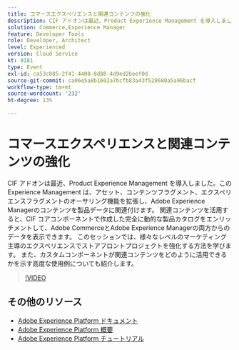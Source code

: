 ```yaml
---
title: コマースエクスペリエンスと関連コンテンツの強化
description: CIF アドオンは最近、Product Experience Management を導入しました。この Experience Management は、アセット、コンテンツフラグメント、エクスペリエンスフラグメントのオーサリング機能を拡張し、Adobe Experience Managerのコンテンツを製品データに関連付けます。 関連コンテンツを活用すると、CIF コアコンポーネントで作成した完全に動的な製品カタログをエンリッチメントして、Adobe CommerceとAdobe Experience Managerの両方からのデータを表示できます。 このセッションでは、様々なレベルのマーケティング主導のエクスペリエンスでストアフロントプロジェクトを強化する方法を学びます。 また、カスタムコンポーネントが関連コンテンツをどのように活用できるかを示す高度な使用例についても紹介します。
solution: Commerce,Experience Manager
feature: Developer Tools
role: Developer, Architect
level: Experienced
version: Cloud Service
kt: 9181
type: Event
exl-id: ca53c085-2f41-4400-8d88-4d9ed2beef0d
source-git-commit: ca06e5a8b1602a7bcfb83a43f529680a5a96bacf
workflow-type: tm+mt
source-wordcount: '232'
ht-degree: 13%

---
```


# コマースエクスペリエンスと関連コンテンツの強化

CIF アドオンは最近、Product Experience Management を導入しました。この Experience Management は、アセット、コンテンツフラグメント、エクスペリエンスフラグメントのオーサリング機能を拡張し、Adobe Experience Managerのコンテンツを製品データに関連付けます。 関連コンテンツを活用すると、CIF コアコンポーネントで作成した完全に動的な製品カタログをエンリッチメントして、Adobe CommerceとAdobe Experience Managerの両方からのデータを表示できます。 このセッションでは、様々なレベルのマーケティング主導のエクスペリエンスでストアフロントプロジェクトを強化する方法を学びます。 また、カスタムコンポーネントが関連コンテンツをどのように活用できるかを示す高度な使用例についても紹介します。

>[!VIDEO](https://video.tv.adobe.com/v/337772/?quality=12&learn=on&hidetitle=true)

## その他のリソース

- [Adobe Experience Platform ドキュメント](https://experienceleague.adobe.com/docs/experience-platform.html?lang=ja)
- [Adobe Experience Platform 概要](https://experienceleague.adobe.com/docs/experience-platform/landing/home.html?lang=ja)
- [Adobe Experience Platform チュートリアル](https://experienceleague.adobe.com/docs/platform-learn/tutorials/overview.html?lang=ja)
